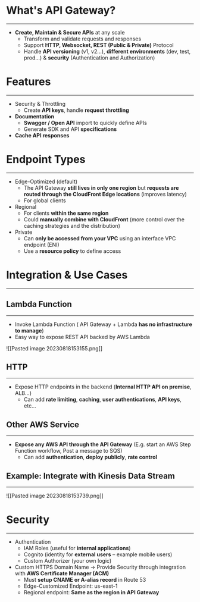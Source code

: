 # What's API Gateway?
---


* **Create, Maintain & Secure APIs** at any scale
	* Transform and validate requests and responses
	* Support **HTTP, Websocket, REST (Public & Private)** Protocol
	* Handle **API versioning** (v1, v2…), **different environments** (dev, test, prod…) & **security** (Authentication and Authorization)

# Features
---

* Security & Throttling
	* Create **API keys**, handle **request throttling**
* **Documentation**
	* **Swagger / Open API** import to quickly define APIs
	* Generate SDK and API **specifications**
* **Cache API responses**

# Endpoint Types
---

* Edge-Optimized (default)
	* The API Gateway **still lives in only one region** but **requests are routed through the CloudFront Edge locations** (improves latency)
	* For global clients
* Regional
	* For clients **within the same region**
	* Could **manually combine with CloudFront** (more control over the caching strategies and the distribution)
* Private
	* Can **only be accessed from your VPC** using an interface VPC endpoint (ENI)
	* Use a **resource policy** to define access

# Integration & Use Cases
---

## Lambda Function
---

* Invoke Lambda Function ( API Gateway + Lambda **has no infrastructure to manage**)
* Easy way to expose REST API backed by AWS Lambda

![[Pasted image 20230818153155.png]]

## HTTP
---

* Expose HTTP endpoints in the backend (**Internal HTTP API on premise**, ALB...)
	* Can add **rate limiting**, **caching**, **user authentications**, **API keys**, etc…

## Other AWS Service
---

* **Expose any AWS API through the API Gateway** (E.g. start an AWS Step Function workflow, Post a message to SQS)
	* Can add **authentication**, **deploy publicly**, **rate control**

## Example: Integrate with Kinesis Data Stream
---

![[Pasted image 20230818153739.png]]

# Security
---

* Authentication
	* IAM Roles (useful for **internal applications**)
	* Cognito (identity for **external users** – example mobile users)
	* Custom Authorizer (your own logic)
* Custom HTTPS Domain Name -> Provide Security through integration with **AWS Certificate Manager (ACM)**
	* Must **setup CNAME or A-alias record** in Route 53
	* Edge-Customized Endpoint: us-east-1
	* Regional endpoint: **Same as the region in API Gateway**